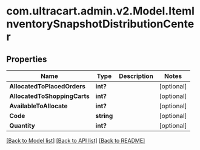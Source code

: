 # com.ultracart.admin.v2.Model.ItemInventorySnapshotDistributionCenter
## Properties

Name | Type | Description | Notes
------------ | ------------- | ------------- | -------------
**AllocatedToPlacedOrders** | **int?** |  | [optional] 
**AllocatedToShoppingCarts** | **int?** |  | [optional] 
**AvailableToAllocate** | **int?** |  | [optional] 
**Code** | **string** |  | [optional] 
**Quantity** | **int?** |  | [optional] 


[[Back to Model list]](../README.md#documentation-for-models) [[Back to API list]](../README.md#documentation-for-api-endpoints) [[Back to README]](../README.md)


